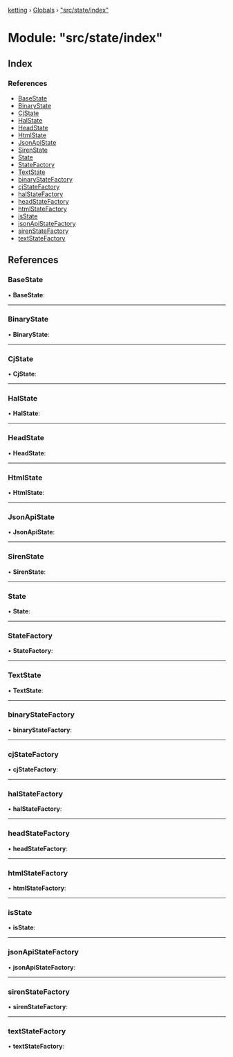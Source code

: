 [ketting](../README.md) › [Globals](../globals.md) › ["src/state/index"](_src_state_index_.md)

# Module: "src/state/index"

## Index

### References

* [BaseState](_src_state_index_.md#basestate)
* [BinaryState](_src_state_index_.md#binarystate)
* [CjState](_src_state_index_.md#cjstate)
* [HalState](_src_state_index_.md#halstate)
* [HeadState](_src_state_index_.md#headstate)
* [HtmlState](_src_state_index_.md#htmlstate)
* [JsonApiState](_src_state_index_.md#jsonapistate)
* [SirenState](_src_state_index_.md#sirenstate)
* [State](_src_state_index_.md#state)
* [StateFactory](_src_state_index_.md#statefactory)
* [TextState](_src_state_index_.md#textstate)
* [binaryStateFactory](_src_state_index_.md#binarystatefactory)
* [cjStateFactory](_src_state_index_.md#cjstatefactory)
* [halStateFactory](_src_state_index_.md#halstatefactory)
* [headStateFactory](_src_state_index_.md#headstatefactory)
* [htmlStateFactory](_src_state_index_.md#htmlstatefactory)
* [isState](_src_state_index_.md#isstate)
* [jsonApiStateFactory](_src_state_index_.md#jsonapistatefactory)
* [sirenStateFactory](_src_state_index_.md#sirenstatefactory)
* [textStateFactory](_src_state_index_.md#textstatefactory)

## References

###  BaseState

• **BaseState**:

___

###  BinaryState

• **BinaryState**:

___

###  CjState

• **CjState**:

___

###  HalState

• **HalState**:

___

###  HeadState

• **HeadState**:

___

###  HtmlState

• **HtmlState**:

___

###  JsonApiState

• **JsonApiState**:

___

###  SirenState

• **SirenState**:

___

###  State

• **State**:

___

###  StateFactory

• **StateFactory**:

___

###  TextState

• **TextState**:

___

###  binaryStateFactory

• **binaryStateFactory**:

___

###  cjStateFactory

• **cjStateFactory**:

___

###  halStateFactory

• **halStateFactory**:

___

###  headStateFactory

• **headStateFactory**:

___

###  htmlStateFactory

• **htmlStateFactory**:

___

###  isState

• **isState**:

___

###  jsonApiStateFactory

• **jsonApiStateFactory**:

___

###  sirenStateFactory

• **sirenStateFactory**:

___

###  textStateFactory

• **textStateFactory**:
